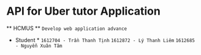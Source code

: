 # API for Uber tutor Application

** HCMUS ** `Develop web application advance `

* Student * `1612704 - Trần Thanh Tịnh`
            `1612872 - Lý Thanh Liêm`
            `1612685 - Nguyễn Xuân Tâm`
